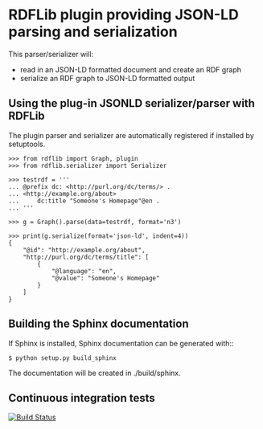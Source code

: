 RDFLib plugin providing JSON-LD parsing and serialization
=========================================================

This parser/serializer will:

* read in an JSON-LD formatted document and create an RDF graph
* serialize an RDF graph to JSON-LD formatted output


Using the plug-in JSONLD serializer/parser with RDFLib
------------------------------------------------------

The plugin parser and serializer are automatically registered if installed by
setuptools.

    >>> from rdflib import Graph, plugin
    >>> from rdflib.serializer import Serializer

    >>> testrdf = '''
    ... @prefix dc: <http://purl.org/dc/terms/> .
    ... <http://example.org/about>
    ...     dc:title "Someone's Homepage"@en .
    ... '''

    >>> g = Graph().parse(data=testrdf, format='n3')

    >>> print(g.serialize(format='json-ld', indent=4))
    {
        "@id": "http://example.org/about",
        "http://purl.org/dc/terms/title": [
            {
                "@language": "en",
                "@value": "Someone's Homepage"
            }
        ]
    }


Building the Sphinx documentation
---------------------------------

If Sphinx is installed, Sphinx documentation can be generated with::

    $ python setup.py build_sphinx

The documentation will be created in ./build/sphinx.


Continuous integration tests
----------------------------

[![Build Status](https://travis-ci.org/RDFLib/rdflib-jsonld.png?branch=master)](https://travis-ci.org/RDFLib/rdflib-jsonld)
